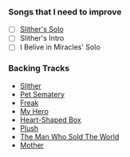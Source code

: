 ### Songs that I need to improve

- [ ] [Slither's Solo](https://www.youtube.com/watch?v=Mp6azKHnPjk)
- [ ] Slither's Intro
- [ ] I Belive in Miracles' Solo 

### Backing Tracks

- [Slither](https://www.youtube.com/watch?v=yqQ5sexfZrw)
- [Pet Sematery](https://www.youtube.com/watch?v=qa940wyieyg)
- [Freak]()
- [My Hero](https://www.youtube.com/watch?v=UtUnZTnpwj4)
- [Heart-Shaped Box]()
- [Plush]()
- [The Man Who Sold The World]()
- [Mother](https://www.youtube.com/watch?v=D2kvhgQez_o)

